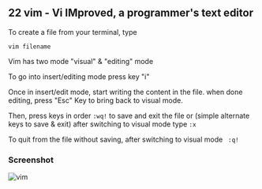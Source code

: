 ## 22 vim - Vi IMproved, a programmer's text editor
To create a file from your terminal, type
```
vim filename
```
Vim has two mode "visual" & "editing" mode

To go into insert/editing mode press key "i"

Once in insert/edit mode, start writing the content in the file.
when done editing, press "Esc" Key to bring back to visual mode.

Then, press keys in order ```:wq!``` to save and exit the file
or (simple alternate keys to save & exit) after switching to visual mode type ```:x```

To quit from the file without saving, after switching to visual mode
``` :q!```

### Screenshot
![vim](screenshots/vim.png)
